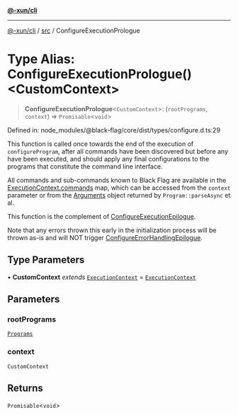 [**@-xun/cli**](../../README.md)

***

[@-xun/cli](../../README.md) / [src](../README.md) / ConfigureExecutionPrologue

# Type Alias: ConfigureExecutionPrologue()\<CustomContext\>

> **ConfigureExecutionPrologue**\<`CustomContext`\>: (`rootPrograms`, `context`) => `Promisable`\<`void`\>

Defined in: node\_modules/@black-flag/core/dist/types/configure.d.ts:29

This function is called once towards the end of the execution of
`configureProgram`, after all commands have been discovered but before any
have been executed, and should apply any final configurations to the programs
that constitute the command line interface.

All commands and sub-commands known to Black Flag are available in the
[ExecutionContext.commands](ExecutionContext.md#commands) map, which can be accessed from the
`context` parameter or from the [Arguments](Arguments.md) object returned by
`Program::parseAsync` et al.

This function is the complement of [ConfigureExecutionEpilogue](ConfigureExecutionEpilogue.md).

Note that any errors thrown this early in the initialization process will be
thrown as-is and will NOT trigger [ConfigureErrorHandlingEpilogue](ConfigureErrorHandlingEpilogue.md).

## Type Parameters

• **CustomContext** *extends* [`ExecutionContext`](ExecutionContext.md) = [`ExecutionContext`](ExecutionContext.md)

## Parameters

### rootPrograms

[`Programs`](Programs.md)

### context

`CustomContext`

## Returns

`Promisable`\<`void`\>
